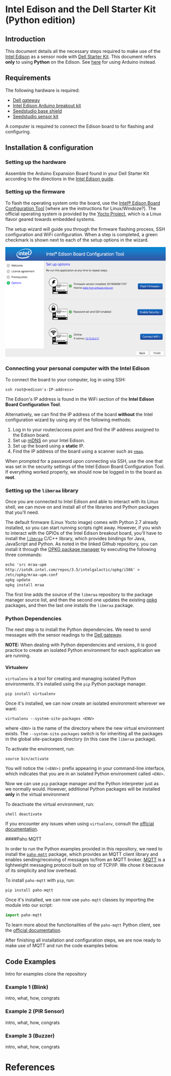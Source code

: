 # Intel Edison and the Dell Starter Kit (Python edition)

## Introduction

This document details all the necessary steps required
to make use of the 
[Intel Edison](http://www.intel.com/content/www/us/en/do-it-yourself/edison.html)
as a sensor node with
[Dell Starter Kit](http://www.iot-starterkit.de/). This document
refers **only** to using **Python** on the Edison. See
[here](https://github.com/relayr/edison/tree/master/Arduino) for
using Arduino instead.

## Requirements

The following hardware is required:

 * [Dell gateway]()
 * [Intel Edison Arduino breakout kit]()
 * [Seedstudio base shield]()
 * [Seedstudio sensor kit]()

A computer is required to connect the Edison board to for
flashing and configuring.

## Installation & configuration

### Setting up the hardware

Assemble the Arduino Expansion Board found in your Dell Starter Kit
according to the directions in the
[Intel Edison guide](https://software.intel.com/en-us/node/628221).

### Setting up the firmware

To flash the operating system onto the board, use the
[Intel® Edison Board Configuration Tool](https://software.intel.com/en-us/get-started-edison-osx-step2)
[where are the instructions for Linux/Windoze?]. The official
operating system is provided by the
[Yocto Project](https://www.yoctoproject.org/), which is a Linux
flavor geared towards embedded systems.

The setup wizard will guide you through the firmware flashing process, SSH
configuration and WiFi configuration. When a step is completed, a green
checkmark is shown next to each of the setup options in the wizard.

![IP Address](./assets/board-configuration-tool.png)


### Connecting your personal computer with the Intel Edison

To connect the board to your computer, log in using SSH:

```shell
ssh root@<edison's-IP-address>
```

The Edison's IP address is found in the WiFi section of the **Intel
Edison Board Configuration Tool**. 

Alternatively, we can find the IP address of the board **without** the
Intel configuration wizard by using any of the following methods:

 1. Log in to your router/access point and find the IP address assigned to the Edison board.
 2. Set up [mDNS](http://www.multicastdns.org/) on your Intel Edison.
 3. Set up the board using a **static** IP.
 4. Find the IP address of the board using a scanner such as [`nmap`](https://nmap.org/).

When prompted for a password upon connecting via SSH, 
use the one that was set in the security settings of the Intel Edison Board
Configuration Tool. If everything worked properly, we should now be
logged in to the board as **root**.

### Setting up the `libmraa` library

Once you are connected to Intel Edison and able to interact with its
Linux shell, we can move on and install all of the libraries and Python
packages that you'll need. 

The default firmware (Linux Yocto image)
comes with Python 2.7 already installed, so you can start running
scripts right away. However, if you wish to interact with the GPIOs of
the Intel Edison breakout board, you'll have to install
the [`libmraa`](https://github.com/intel-iot-devkit/mraa) C/C++ library,
which provides bindings for Java, JavaScript and Python. As noted in
the linked Github repository, you can install it through the 
[OPKG package manager](https://wiki.openwrt.org/doc/techref/opkg) by
executing the following three commands:

```shell
echo 'src mraa-upm http://iotdk.intel.com/repos/3.5/intelgalactic/opkg/i586' > /etc/opkg/mraa-upm.conf
opkg update
opkg install mraa
```

The first line adds the source of the `libmraa` repository to the
package manager source list, and then the second one updates the existing
[opkg](https://en.wikipedia.org/wiki/Opkg) packages, and then the last one
installs the `libmraa` package.

### Python Dependencies

The next step is to install the Python dependencies. We need to
send messages with the sensor readings to the [Dell gateway](). 

**NOTE:** When dealing with Python dependencies and versions, it is good practice
to create an isolated Python environment for each application we are
running. 

#### Virtualenv

`virtualenv` is a tool for creating and managing isolated Python
environments. It's installed using the `pip` Python package
manager.

```shell
pip install virtualenv
```
Once it's installed, we can now create an isolated environment wherever we
want:

```shell
virtualenv --system-site-packages <ENV>
```

where `<ENV>` is the name of the directory where the new virtual
environment exists. The `--system-site-packages` switch is for
inheriting all the packages in the global site-packages directory (in
this case the `libmraa` package).

To activate the environment, run:

```shell
source bin/activate
```

You will notice the `(<ENV>)` prefix appearing in your command-line
interface, which indicates that you are in an isolated Python
environment called `<ENV>`.

Now we can use `pip` package manager and the Python interpreter just as we
normally would. However, additional Python packages will be installed **only**
in the virtual environment

To deactivate the virtual environment, run:

```
shell deactivate
``` 

If you encounter any issues when using `virtualenv`, consult the [official
documentation](https://virtualenv.pypa.io/en/stable/).

####Paho MQTT

In order to run the Python examples provided in this repository, we need to
install the [`paho-mqtt`](https://pypi.python.org/pypi/paho-mqtt/1.1) package,
which provides an MQTT client library and enables sending/receiving of
messages to/from an MQTT broker. [MQTT](https://en.wikipedia.org/wiki/MQTT) is
a lightweight messaging protocol built on top of TCP/IP. We chose it because
of its simplicity and low overhead.

To install `paho-mqtt`  with `pip`, run:

```shell
pip install paho-mqtt
```

Once it's installed, we can now use `paho-mqtt` classes by importing the
module into our script:

```python
import paho-mqtt
```

To learn more about the functionalities of the
`paho-mqtt` Python client, see the
[official documentation](https://pypi.python.org/pypi/paho-mqtt/1.1).

After finishing all installation and configuration steps, we are now 
ready to make use of MQTT and run the code examples below.

## Code Examples

Intro for examples clone the repository


### Example 1 (Blink)

intro, what, how, congrats

### Example 2 (PIR Sensor)

intro, what, how, congrats

### Example 3 (Buzzer)

intro, what, how, congrats

# References
